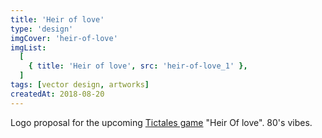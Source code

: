 ```yaml
---
title: 'Heir of love'
type: 'design'
imgCover: 'heir-of-love'
imgList:
  [
    { title: 'Heir of love', src: 'heir-of-love_1' },
  ]
tags: [vector design, artworks]
createdAt: 2018-08-20
---
```


Logo proposal for the upcoming [Tictales game](https://play.google.com/store/apps/details?id=com.tictales.stories.heiroflove) "Heir Of love". 80's vibes.
<!--more-->